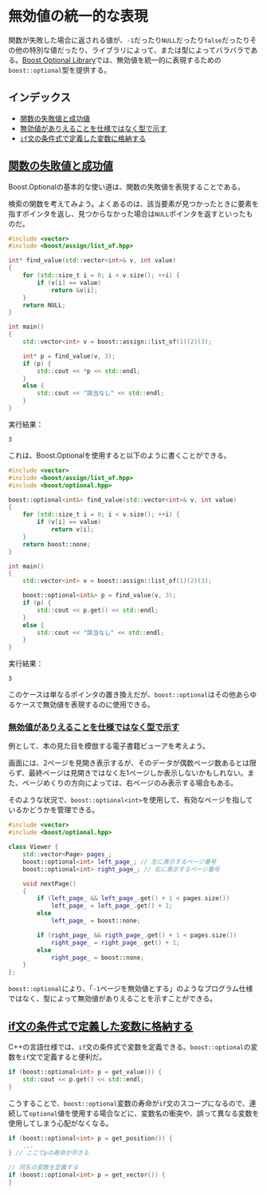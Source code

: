 # 無効値の統一的な表現
関数が失敗した場合に返される値が、`-1`だったり`NULL`だったり`false`だったりその他の特別な値だったり、ライブラリによって、または型によってバラバラである。[Boost Optional Library](http://www.boost.org/libs/optional/)では、無効値を統一的に表現するための`boost::optional`型を提供する。


## インデックス
- [関数の失敗値と成功値](#fail-value)
- [無効値がありえることを仕様ではなく型で示す](#type-as-nullary-value)
- [`if`文の条件式で定義した変数に格納する](#store-value-in-if-expr)


## <a id="fail-value" href="#fail-value">関数の失敗値と成功値</a>
Boost.Optionalの基本的な使い道は、関数の失敗値を表現することである。

検索の関数を考えてみよう。よくあるのは、該当要素が見つかったときに要素を指すポインタを返し、見つからなかった場合は`NULL`ポインタを返すといったものだ。

```cpp example
#include <vector>
#include <boost/assign/list_of.hpp>

int* find_value(std::vector<int>& v, int value)
{
    for (std::size_t i = 0; i < v.size(); ++i) {
        if (v[i] == value)
            return &v[i];
    }
    return NULL;
}

int main()
{
    std::vector<int> v = boost::assign::list_of(1)(2)(3);

    int* p = find_value(v, 3);
    if (p) {
        std::cout << *p << std::endl;
    }
    else {
        std::cout << "該当なし" << std::endl;
    }
}
```

実行結果：
```
3
```

これは、Boost.Optionalを使用すると以下のように書くことができる。

```cpp example
#include <vector>
#include <boost/assign/list_of.hpp>
#include <boost/optional.hpp>

boost::optional<int&> find_value(std::vector<int>& v, int value)
{
    for (std::size_t i = 0; i < v.size(); ++i) {
        if (v[i] == value)
            return v[i];
    }
    return boost::none;
}

int main()
{
    std::vector<int> v = boost::assign::list_of(1)(2)(3);

    boost::optional<int&> p = find_value(v, 3);
    if (p) {
        std::cout << p.get() << std::endl;
    }
    else {
        std::cout << "該当なし" << std::endl;
    }
}
```

実行結果：
```
3
```

このケースは単なるポインタの置き換えだが、`boost::optional`はその他あらゆるケースで無効値を表現するのに使用できる。


### <a id="type-as-nullary-value" href="#type-as-nullary-value">無効値がありえることを仕様ではなく型で示す</a>
例として、本の見た目を模倣する電子書籍ビューアを考えよう。

画面には、2ページを見開き表示するが、そのデータが偶数ページ数あるとは限らず、最終ページは見開きではなく左1ページしか表示しないかもしれない。また、ページめくりの方向によっては、右ページのみ表示する場合もある。

そのような状況で、`boost::optional<int>`を使用して、有効なページを指しているかどうかを管理できる。

```cpp
#include <vector>
#include <boost/optional.hpp>

class Viewer {
    std::vector<Page> pages_;
    boost::optional<int> left_page_; // 左に表示するページ番号
    boost::optional<int> right_page_; // 右に表示するページ番号

    void nextPage()
    {
        if (left_page_ && left_page_.get() + 1 < pages.size())
            left_page_ = left_page_.get() + 1;
        else
            left_page_ = boost::none;

        if (right_page_ && rigth_page_.get() + 1 < pages.size())
            right_page_ = right_page_.get() + 1;
        else
            right_page_ = boost::none;
    }
};
```

`boost::optional`により、「`-1`ページを無効値とする」のようなプログラム仕様ではなく、型によって無効値がありえることを示すことができる。


## <a id="store-value-in-if-expr" href="#store-value-in-if-expr">if文の条件式で定義した変数に格納する</a>
C++の言語仕様では、`if`文の条件式で変数を定義できる。`boost::optional`の変数を`if`文で定義すると便利だ。

```cpp
if (boost::optional<int> p = get_value()) {
    std::cout << p.get() << std::endl;
}
```

こうすることで、`boost::optional`変数の寿命が`if`文のスコープになるので、連続して`optional`値を使用する場合などに、変数名の衝突や、誤って異なる変数を使用してしまう心配がなくなる。

```cpp
if (boost::optional<int> p = get_position()) {
    ...
} // ここでpの寿命が尽きる

// 同名の変数を定義する
if (boost::optional<int> p = get_vector()) {
}
```

